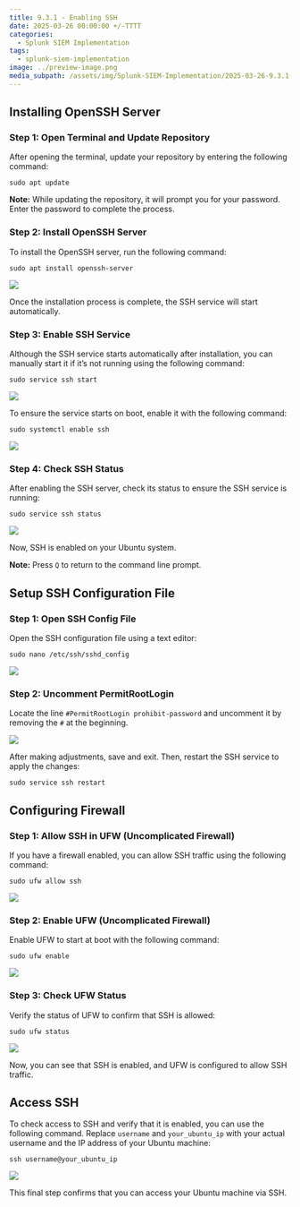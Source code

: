```yaml
---
title: 9.3.1 - Enabling SSH
date: 2025-03-26 00:00:00 +/-TTTT
categories:
  - Splunk SIEM Implementation
tags:
  - splunk-siem-implementation
image: ../preview-image.png
media_subpath: /assets/img/Splunk-SIEM-Implementation/2025-03-26-9.3.1---Enabling-SSH/
---
```


## Installing OpenSSH Server

### Step 1: Open Terminal and Update Repository
  
After opening the terminal, update your repository by entering the following command:  
  
```
sudo apt update
```

**Note:** While updating the repository, it will prompt you for your password. Enter the password to complete the process.  
  
### Step 2: Install OpenSSH Server
  
To install the OpenSSH server, run the following command:  
  
```
sudo apt install openssh-server
```

![](2025-03-26-9.3.1---Enabling-SSH-1.png)
  
Once the installation process is complete, the SSH service will start automatically.  
  
### Step 3: Enable SSH Service
  
Although the SSH service starts automatically after installation, you can manually start it if it’s not running using the following command:  
  
```
sudo service ssh start
```

![](2025-03-26-9.3.1---Enabling-SSH-2.png)

To ensure the service starts on boot, enable it with the following command:  

```
sudo systemctl enable ssh
```

![](2025-03-26-9.3.1---Enabling-SSH-3.png)

### Step 4: Check SSH Status
  
After enabling the SSH server, check its status to ensure the SSH service is running:  
  
```
sudo service ssh status
```

![](2025-03-26-9.3.1---Enabling-SSH-4.png)

Now, SSH is enabled on your Ubuntu system.  
  
**Note:** Press `Q` to return to the command line prompt.  
  
## Setup SSH Configuration File

### Step 1: Open SSH Config File
  
Open the SSH configuration file using a text editor:  
  
```
sudo nano /etc/ssh/sshd_config
```

![](2025-03-26-9.3.1---Enabling-SSH-5.png)
  
  
### Step 2: Uncomment PermitRootLogin
  
Locate the line `#PermitRootLogin prohibit-password` and uncomment it by removing the `#` at the beginning.  

![](2025-03-26-9.3.1---Enabling-SSH-6.png)

After making adjustments, save and exit. Then, restart the SSH service to apply the changes:  
  
```
sudo service ssh restart
```

## Configuring Firewall
  
### Step 1: Allow SSH in UFW (Uncomplicated Firewall)
  
If you have a firewall enabled, you can allow SSH traffic using the following command:  
  
```
sudo ufw allow ssh
```

![](2025-03-26-9.3.1---Enabling-SSH-7.png)
  
### Step 2: Enable UFW (Uncomplicated Firewall)
  
Enable UFW to start at boot with the following command:  
  
```
sudo ufw enable
```

![](2025-03-26-9.3.1---Enabling-SSH-8.png)
  
  
### Step 3: Check UFW Status
  
Verify the status of UFW to confirm that SSH is allowed:  
  
```
sudo ufw status
```

![](2025-03-26-9.3.1---Enabling-SSH-9.png)
  
Now, you can see that SSH is enabled, and UFW is configured to allow SSH traffic.  

## Access SSH
  
To check access to SSH and verify that it is enabled, you can use the following command. Replace `username` and `your_ubuntu_ip` with your actual username and the IP address of your Ubuntu machine:  
  
```
ssh username@your_ubuntu_ip
```

![](2025-03-26-9.3.1---Enabling-SSH-10.png)
  
This final step confirms that you can access your Ubuntu machine via SSH.

